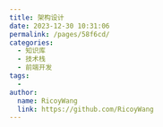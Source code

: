```yaml
---
title: 架构设计
date: 2023-12-30 10:31:06
permalink: /pages/58f6cd/
categories:
  - 知识库
  - 技术栈
  - 前端开发
tags:
  - 
author: 
  name: RicoyWang
  link: https://github.com/RicoyWang
---
```

